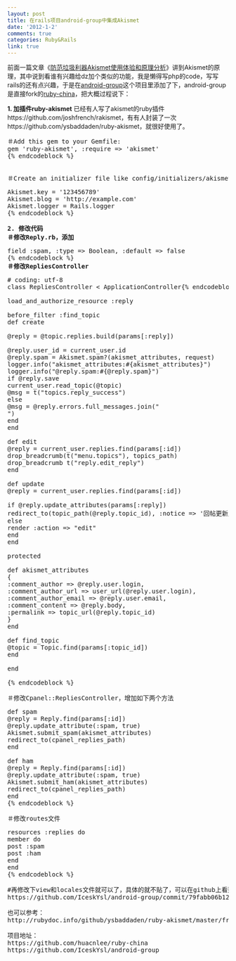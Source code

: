 ```yaml
---
layout: post
title: 在rails项目android-group中集成Akismet
date: '2012-1-2'
comments: true
categories: Ruby&Rails
link: true
---
```

前面一篇文章《<a href="http://iceskysl.1sters.com/?p=860" target="_blank">防范垃圾利器Akismet使用体验和原理分析</a>》讲到Akismet的原理，其中说到看谁有兴趣给dz加个类似的功能，我是懒得写php的code，写写rails的还有点兴趣，于是在<a href="https://github.com/IceskYsl/android-group" target="_blank">android-group</a>这个项目里添加了下，android-group是直接fork的<a href="https://github.com/huacnlee/ruby-china" target="_blank">ruby-china</a>，把大概过程说下：

<strong>1. 加插件ruby-akismet</strong>
已经有人写了akismet的ruby插件https://github.com/joshfrench/rakismet，有有人封装了一次https://github.com/ysbaddaden/ruby-akismet，就很好使用了。
<pre lang="ruby" line="1">
＃Add this gem to your Gemfile:
gem 'ruby-akismet', :require =&gt; 'akismet'
{% endcodeblock %}


＃Create an initializer file like config/initializers/akismet.rb with your configuration:
<pre lang="ruby" line="1">
Akismet.key = '123456789'
Akismet.blog = 'http://example.com'
Akismet.logger = Rails.logger
{% endcodeblock %}
<!--more-->
<strong>2. 修改代码</strong>
<strong>＃修改Reply.rb，添加</strong>
<pre lang="ruby" line="1">
field :spam, :type =&gt; Boolean, :default =&gt; false
{% endcodeblock %}
<strong>＃修改RepliesController</strong>
<pre lang="ruby" line="1">
# coding: utf-8
class RepliesController &lt; ApplicationController{% endcodeblock %}

load_and_authorize_resource :reply

before_filter :find_topic
def create

@reply = @topic.replies.build(params[:reply])

@reply.user_id = current_user.id
@reply.spam = Akismet.spam?(akismet_attributes, request)
logger.info("akismet_attributes:#{akismet_attributes}")
logger.info("@reply.spam:#{@reply.spam}")
if @reply.save
current_user.read_topic(@topic)
@msg = t("topics.reply_success")
else
@msg = @reply.errors.full_messages.join("
")
end
end

def edit
@reply = current_user.replies.find(params[:id])
drop_breadcrumb(t("menu.topics"), topics_path)
drop_breadcrumb t("reply.edit_reply")
end

def update
@reply = current_user.replies.find(params[:id])

if @reply.update_attributes(params[:reply])
redirect_to(topic_path(@reply.topic_id), :notice =&gt; '回帖更新成功.')
else
render :action =&gt; "edit"
end
end

protected

def akismet_attributes
{
:comment_author =&gt; @reply.user.login,
:comment_author_url =&gt; user_url(@reply.user.login),
:comment_author_email =&gt; @reply.user.email,
:comment_content =&gt; @reply.body,
:permalink =&gt; topic_url(@reply.topic_id)
}
end

def find_topic
@topic = Topic.find(params[:topic_id])
end

end

{% endcodeblock %}

＃修改Cpanel::RepliesController，增加如下两个方法
<pre lang="ruby" line="1">
def spam
@reply = Reply.find(params[:id])
@reply.update_attribute(:spam, true)
Akismet.submit_spam(akismet_attributes)
redirect_to(cpanel_replies_path)
end

def ham
@reply = Reply.find(params[:id])
@reply.update_attribute(:spam, true)
Akismet.submit_ham(akismet_attributes)
redirect_to(cpanel_replies_path)
end
{% endcodeblock %}

＃修改routes文件
<pre lang="ruby" line="1">
resources :replies do
member do
post :spam
post :ham
end
end
{% endcodeblock %}

#再修改下view和locales文件就可以了，具体的就不贴了，可以在github上看到
https://github.com/IceskYsl/android-group/commit/79fabb06b12fd776b301fed2c7c10aee744c5974

也可以参考：
http://rubydoc.info/github/ysbaddaden/ruby-akismet/master/frames

项目地址：
https://github.com/huacnlee/ruby-china
https://github.com/IceskYsl/android-group

